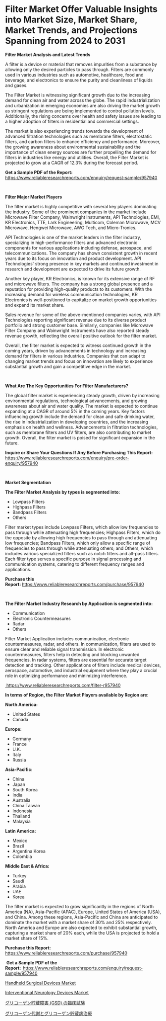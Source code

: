 <p><h1>Filter Market Offer Valuable Insights into Market Size, Market Share, Market Trends, and Projections Spanning from 2024 to 2031</h1></p><p><strong>Filter Market Analysis and Latest Trends</strong></p>
<p><p>A filter is a device or material that removes impurities from a substance by allowing only the desired particles to pass through. Filters are commonly used in various industries such as automotive, healthcare, food and beverage, and electronics to ensure the purity and cleanliness of liquids and gases.</p><p>The Filter Market is witnessing significant growth due to the increasing demand for clean air and water across the globe. The rapid industrialization and urbanization in emerging economies are also driving the market growth as stringent regulations are being implemented to control pollution levels. Additionally, the rising concerns over health and safety issues are leading to a higher adoption of filters in residential and commercial settings.</p><p>The market is also experiencing trends towards the development of advanced filtration technologies such as membrane filters, electrostatic filters, and carbon filters to enhance efficiency and performance. Moreover, the growing awareness about environmental sustainability and the importance of clean energy sources are further propelling the demand for filters in industries like energy and utilities. Overall, the Filter Market is projected to grow at a CAGR of 12.3% during the forecast period.</p></p>
<p><strong>Get a Sample PDF of the Report:&nbsp;</strong> <a href="https://www.reliableresearchreports.com/enquiry/request-sample/957940">https://www.reliableresearchreports.com/enquiry/request-sample/957940</a></p>
<p>&nbsp;</p>
<p><strong>Filter Major Market Players</strong></p>
<p><p>The filter market is highly competitive with several key players dominating the industry. Some of the prominent companies in the market include Microwave Filter Company, Wainwright Instruments, API Technologies, EMI, KR Electronics, TTE, Lark Engineering, Multicom, Coleman Microwave, MCV Microwave, Hengwei Microwave, AWG Tech, and Micro-Tronics.</p><p>API Technologies is one of the market leaders in the filter industry, specializing in high-performance filters and advanced electronic components for various applications including defense, aerospace, and telecommunications. The company has shown consistent growth in recent years due to its focus on innovation and product development. API Technologies' strong presence in key markets and continued investment in research and development are expected to drive its future growth.</p><p>Another key player, KR Electronics, is known for its extensive range of RF and microwave filters. The company has a strong global presence and a reputation for providing high-quality products to its customers. With the increasing demand for wireless communication technologies, KR Electronics is well-positioned to capitalize on market growth opportunities and expand its market share.</p><p>Sales revenue for some of the above-mentioned companies varies, with API Technologies reporting significant revenue due to its diverse product portfolio and strong customer base. Similarly, companies like Microwave Filter Company and Wainwright Instruments have also reported steady revenue growth, reflecting the overall positive outlook for the filter market.</p><p>Overall, the filter market is expected to witness continued growth in the coming years, driven by advancements in technology and increasing demand for filters in various industries. Companies that can adapt to changing market trends and focus on innovation are likely to experience substantial growth and gain a competitive edge in the market.</p></p>
<p>&nbsp;</p>
<p><strong>What Are The Key Opportunities For Filter Manufacturers?</strong></p>
<p><p>The global filter market is experiencing steady growth, driven by increasing environmental regulations, technological advancements, and growing awareness about air and water quality. The market is expected to continue expanding at a CAGR of around 5% in the coming years. Key factors influencing growth include the demand for clean and safe drinking water, the rise in industrialization in developing countries, and the increasing emphasis on health and wellness. Advancements in filtration technologies, such as membrane filters and UV filters, are also contributing to market growth. Overall, the filter market is poised for significant expansion in the future.</p></p>
<p><strong>Inquire or Share Your Questions If Any Before Purchasing This Report:</strong> <a href="https://www.reliableresearchreports.com/enquiry/pre-order-enquiry/957940">https://www.reliableresearchreports.com/enquiry/pre-order-enquiry/957940</a></p>
<p>&nbsp;</p>
<p><strong>Market Segmentation</strong></p>
<p><strong>The Filter Market Analysis by types is segmented into:</strong></p>
<p><ul><li>Lowpass Filters</li><li>Highpass Filters</li><li>Bandpass Filters</li><li>Others</li></ul></p>
<p><p>Filter market types include Lowpass Filters, which allow low frequencies to pass through while attenuating high frequencies; Highpass Filters, which do the opposite by allowing high frequencies to pass through and attenuating low frequencies; Bandpass Filters, which only allow a specific range of frequencies to pass through while attenuating others; and Others, which includes various specialized filters such as notch filters and all-pass filters. Each filter type serves a specific purpose in signal processing and communication systems, catering to different frequency ranges and applications.</p></p>
<p><strong>Purchase this Report:&nbsp;</strong><a href="https://www.reliableresearchreports.com/purchase/957940">https://www.reliableresearchreports.com/purchase/957940</a></p>
<p>&nbsp;</p>
<p><strong>The Filter Market Industry Research by Application is segmented into:</strong></p>
<p><ul><li>Communication</li><li>Electronic Countermeasures</li><li>Radar</li><li>Others</li></ul></p>
<p><p>Filter Market Application includes communication, electronic countermeasures, radar, and others. In communication, filters are used to ensure clear and reliable signal transmission. In electronic countermeasures, filters help in detecting and blocking unwanted frequencies. In radar systems, filters are essential for accurate target detection and tracking. Other applications of filters include medical devices, aerospace, automotive, and industrial equipment where they play a crucial role in optimizing performance and minimizing interference.</p></p>
<p><a href="https://www.reliableresearchreports.com/filter-r957940">&nbsp;https://www.reliableresearchreports.com/filter-r957940</a></p>
<p><strong>In terms of Region, the Filter Market Players available by Region are:</strong></p>
<p>
    <p> <strong> North America: </strong>
        <ul>
            <li>United States</li>
            <li>Canada</li>
        </ul>
        </p> 
    <p> <strong> Europe: </strong>
        <ul>
            <li>Germany</li>
            <li>France</li>
            <li>U.K.</li>
            <li>Italy</li>
            <li>Russia</li>
        </ul>
        </p> 
    <p> <strong> Asia-Pacific: </strong>
        <ul>
            <li>China</li>
            <li>Japan</li>
            <li>South Korea</li>
            <li>India</li>
            <li>Australia</li>
            <li>China Taiwan</li>
            <li>Indonesia</li>
            <li>Thailand</li>
            <li>Malaysia</li>
        </ul>
        </p> 
    <p> <strong> Latin America: </strong>
        <ul>
            <li>Mexico</li>
            <li>Brazil</li>
            <li>Argentina Korea</li>
            <li>Colombia</li>
        </ul>
        </p> 
    <p> <strong> Middle East & Africa: </strong>
        <ul>
            <li>Turkey</li>
            <li>Saudi</li>
            <li>Arabia</li>
            <li>UAE</li>
            <li>Korea</li>
        </ul>
    </p>
    </p>
<p><p>The filter market is expected to grow significantly in the regions of North America (NA), Asia-Pacific (APAC), Europe, United States of America (USA), and China. Among these regions, Asia-Pacific and China are anticipated to dominate the market with a market share of 30% and 25% respectively. North America and Europe are also expected to exhibit substantial growth, capturing a market share of 20% each, while the USA is projected to hold a market share of 15%.</p></p>
<p><strong>Purchase this Report: </strong><a href="https://www.reliableresearchreports.com/purchase/957940">https://www.reliableresearchreports.com/purchase/957940</a></p>
<p>&nbsp;<strong>Get a Sample PDF of the Report:&nbsp;&nbsp;</strong><a href="https://www.reliableresearchreports.com/enquiry/request-sample/957940">https://www.reliableresearchreports.com/enquiry/request-sample/957940</a></p>
<p><strong></strong></p>
<p><p><a href="https://github.com/Hunterico88/Market-Research-Report-List-1/blob/main/handheld-surgical-devices-market.md">Handheld Surgical Devices Market</a></p><p><a href="https://github.com/nhteumcc68/Market-Research-Report-List-1/blob/main/interventional-neurology-devices-market.md">Interventional Neurology Devices Market</a></p><p><a href="https://github.com/MacyOrn/Market-Research-Report-List-1/blob/main/1460718172434.md">グリコーゲン貯蔵障害 (GSD) の臨床試験</a></p><p><a href="https://github.com/charm854/Market-Research-Report-List-2/blob/main/6704520172433.md">グリコーゲン代謝とグリコーゲン貯蔵病治療</a></p></p>
